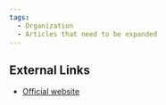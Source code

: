 ```yaml
---
tags:
  - Organization
  - Articles that need to be expanded
---
```

## External Links

* [Official website](https://www.fernico.us/)
